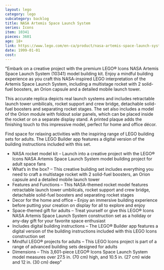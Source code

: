 ```yaml
---
layout: lego
category: lego
subcategory: backlog
title: NASA Artemis Space Launch System
series: Icons
item: 10341
pieces: 3601
age: 18+
link: https://www.lego.com/en-ca/product/nasa-artemis-space-launch-system-10341
date: 1999-01-01
cost:
---
```


"Embark on a creative project with the premium LEGO® Icons NASA Artemis Space Launch System (10341) model building kit. Enjoy a mindful building experience as you craft this NASA-inspired LEGO interpretation of the Artemis Space Launch System, including a multistage rocket with 2 solid-fuel boosters, an Orion capsule and a detailed mobile launch tower.

This accurate replica depicts real launch systems and includes retractable launch tower umbilicals, rocket support and crew bridge, detachable solid-fuel boosters and separating rocket stages. The set also includes a model of the Orion module with foldout solar panels, which can be placed inside the rocket or on a separate display stand. A printed plaque adds the finishing touch to this impressive model, perfect for home and office décor.

Find space for relaxing activities with the inspiring range of LEGO building sets for adults. The LEGO Builder app features a digital version of the building instructions included with this set.

* NASA rocket model kit – Launch into a creative project with the LEGO® Icons NASA Artemis Space Launch System model building project for adult space fans
* What’s in the box? – This creative building set includes everything you need to craft a multistage rocket with 2 solid-fuel boosters, an Orion capsule and a detailed mobile launch tower
* Features and Functions – This NASA-themed rocket model features retractable launch tower umbilicals, rocket support and crew bridge, detachable solid-fuel boosters and separating rocket stages
* Decor for the home and office – Enjoy an immersive building experience before putting your creation on display for all to explore and enjoy
* Space-themed gift for adults – Treat yourself or give this LEGO® Icons NASA Artemis Space Launch System construction set as a holiday or any-day gift for your favorite space enthusiast
* Includes digital building instructions – The LEGO® Builder app features a digital version of the building instructions included with this LEGO Icons construction set
* Mindful LEGO® projects for adults – This LEGO Icons project is part of a range of advanced building sets designed for adults
* Dimensions – This 3,601-piece LEGO® Icons Space Launch System model measures over 27.5 in. (70 cm) high, and 10.5 in. (27 cm) wide and 12 in. (30 cm) deep"
